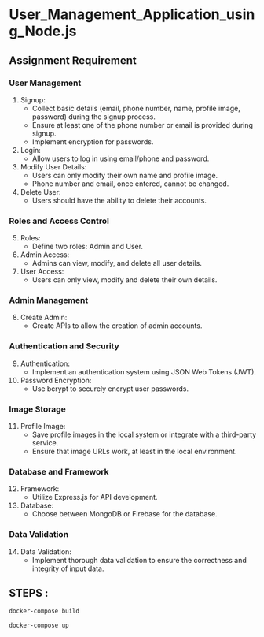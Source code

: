 # User_Management_Application_using_Node.js

## Assignment Requirement

### User Management
1. Signup:
   * Collect basic details (email, phone number, name, profile image, password) during the signup process.
   * Ensure at least one of the phone number or email is provided during signup.
   * Implement encryption for passwords.
2. Login:
   * Allow users to log in using email/phone and password.
3. Modify User Details:
   * Users can only modify their own name and profile image.
   * Phone number and email, once entered, cannot be changed.
4. Delete User:
   * Users should have the ability to delete their accounts.
### Roles and Access Control
5. Roles:
   * Define two roles: Admin and User.
6. Admin Access:
   * Admins can view, modify, and delete all user details.
7. User Access:
   * Users can only view, modify and delete their own details.
### Admin Management
8. Create Admin:
   * Create APIs to allow the creation of admin accounts.
### Authentication and Security
9. Authentication:
   * Implement an authentication system using JSON Web Tokens (JWT).
10. Password Encryption:
    * Use bcrypt to securely encrypt user passwords.
### Image Storage
11. Profile Image:
    * Save profile images in the local system or integrate with a third-party service.
    * Ensure that image URLs work, at least in the local environment.
### Database and Framework
12. Framework:
    * Utilize Express.js for API development.
13. Database:
    * Choose between MongoDB or Firebase for the database.
### Data Validation
14. Data Validation:
    * Implement thorough data validation to ensure the correctness and integrity of input data.

## STEPS :
```bash
docker-compose build
```
```bash
docker-compose up
```
